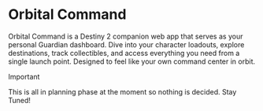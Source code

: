 # Orbital Command

Orbital Command is a Destiny 2 companion web app that serves as your personal Guardian dashboard. Dive into your character loadouts, explore destinations, track collectibles, and access everything you need from a single launch point. Designed to feel like your own command center in orbit.

> [!IMPORTANT]
> This is all in planning phase at the moment so nothing is decided. Stay Tuned! 

